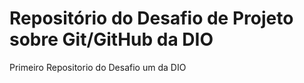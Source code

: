 # Repositório do Desafio de Projeto sobre Git/GitHub da DIO 
Primeiro Repositorio do Desafio um da DIO
